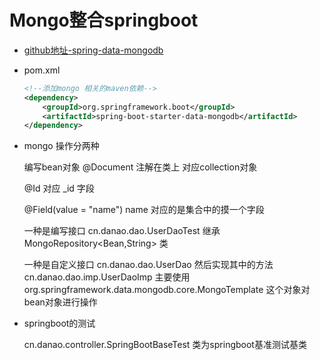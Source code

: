 # Mongo整合springboot

- [github地址-spring-data-mongodb](https://github.com/spring-projects/spring-data-mongodb)

- pom.xml 

    ```xml
    <!--添加mongo 相关的maven依赖-->
    <dependency>
        <groupId>org.springframework.boot</groupId>
        <artifactId>spring-boot-starter-data-mongodb</artifactId>
    </dependency>
    
    ```
    
- mongo 操作分两种

    编写bean对象 @Document 注解在类上 对应collection对象
    
    @Id 对应 _id 字段
    
     @Field(value = "name") name 对应的是集合中的摸一个字段

    一种是编写接口 cn.danao.dao.UserDaoTest 继承 MongoRepository<Bean,String> 类
    
    一种是自定义接口 cn.danao.dao.UserDao 然后实现其中的方法 cn.danao.dao.imp.UserDaoImp
    主要使用 org.springframework.data.mongodb.core.MongoTemplate 这个对象对bean对象进行操作
    
- springboot的测试

    cn.danao.controller.SpringBootBaseTest 类为springboot基准测试基类